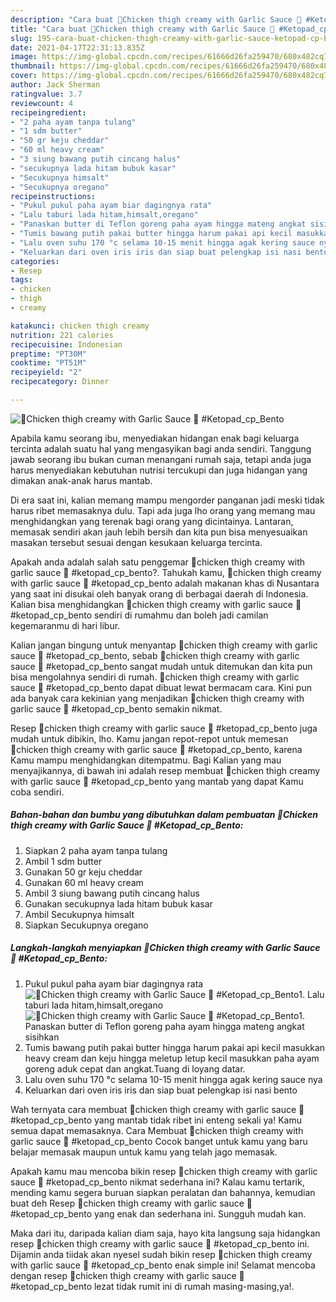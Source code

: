 ```yaml
---
description: "Cara buat 💢Chicken thigh creamy with Garlic Sauce 💢 #Ketopad_cp_Bento Sederhana Untuk Jualan"
title: "Cara buat 💢Chicken thigh creamy with Garlic Sauce 💢 #Ketopad_cp_Bento Sederhana Untuk Jualan"
slug: 195-cara-buat-chicken-thigh-creamy-with-garlic-sauce-ketopad-cp-bento-sederhana-untuk-jualan
date: 2021-04-17T22:31:13.835Z
image: https://img-global.cpcdn.com/recipes/61666d26fa259470/680x482cq70/💢chicken-thigh-creamy-with-garlic-sauce-💢-ketopad_cp_bento-foto-resep-utama.jpg
thumbnail: https://img-global.cpcdn.com/recipes/61666d26fa259470/680x482cq70/💢chicken-thigh-creamy-with-garlic-sauce-💢-ketopad_cp_bento-foto-resep-utama.jpg
cover: https://img-global.cpcdn.com/recipes/61666d26fa259470/680x482cq70/💢chicken-thigh-creamy-with-garlic-sauce-💢-ketopad_cp_bento-foto-resep-utama.jpg
author: Jack Sherman
ratingvalue: 3.7
reviewcount: 4
recipeingredient:
- "2 paha ayam tanpa tulang"
- "1 sdm butter"
- "50 gr keju cheddar"
- "60 ml heavy cream"
- "3 siung bawang putih cincang halus"
- "secukupnya lada hitam bubuk kasar"
- "Secukupnya himsalt"
- "Secukupnya oregano"
recipeinstructions:
- "Pukul pukul paha ayam biar dagingnya rata"
- "Lalu taburi lada hitam,himsalt,oregano"
- "Panaskan butter di Teflon goreng paha ayam hingga mateng angkat sisihkan"
- "Tumis bawang putih pakai butter hingga harum pakai api kecil masukkan heavy cream dan keju hingga meletup letup kecil masukkan paha ayam goreng aduk cepat dan angkat.Tuang di loyang datar."
- "Lalu oven suhu 170 °c selama 10-15 menit hingga agak kering sauce nya"
- "Keluarkan dari oven iris iris dan siap buat pelengkap isi nasi bento"
categories:
- Resep
tags:
- chicken
- thigh
- creamy

katakunci: chicken thigh creamy 
nutrition: 221 calories
recipecuisine: Indonesian
preptime: "PT30M"
cooktime: "PT51M"
recipeyield: "2"
recipecategory: Dinner

---
```



![💢Chicken thigh creamy with Garlic Sauce 💢 #Ketopad_cp_Bento](https://img-global.cpcdn.com/recipes/61666d26fa259470/680x482cq70/💢chicken-thigh-creamy-with-garlic-sauce-💢-ketopad_cp_bento-foto-resep-utama.jpg)

Apabila kamu seorang ibu, menyediakan hidangan enak bagi keluarga tercinta adalah suatu hal yang mengasyikan bagi anda sendiri. Tanggung jawab seorang ibu bukan cuman menangani rumah saja, tetapi anda juga harus menyediakan kebutuhan nutrisi tercukupi dan juga hidangan yang dimakan anak-anak harus mantab.

Di era  saat ini, kalian memang mampu mengorder panganan jadi meski tidak harus ribet memasaknya dulu. Tapi ada juga lho orang yang memang mau menghidangkan yang terenak bagi orang yang dicintainya. Lantaran, memasak sendiri akan jauh lebih bersih dan kita pun bisa menyesuaikan masakan tersebut sesuai dengan kesukaan keluarga tercinta. 



Apakah anda adalah salah satu penggemar 💢chicken thigh creamy with garlic sauce 💢 #ketopad_cp_bento?. Tahukah kamu, 💢chicken thigh creamy with garlic sauce 💢 #ketopad_cp_bento adalah makanan khas di Nusantara yang saat ini disukai oleh banyak orang di berbagai daerah di Indonesia. Kalian bisa menghidangkan 💢chicken thigh creamy with garlic sauce 💢 #ketopad_cp_bento sendiri di rumahmu dan boleh jadi camilan kegemaranmu di hari libur.

Kalian jangan bingung untuk menyantap 💢chicken thigh creamy with garlic sauce 💢 #ketopad_cp_bento, sebab 💢chicken thigh creamy with garlic sauce 💢 #ketopad_cp_bento sangat mudah untuk ditemukan dan kita pun bisa mengolahnya sendiri di rumah. 💢chicken thigh creamy with garlic sauce 💢 #ketopad_cp_bento dapat dibuat lewat bermacam cara. Kini pun ada banyak cara kekinian yang menjadikan 💢chicken thigh creamy with garlic sauce 💢 #ketopad_cp_bento semakin nikmat.

Resep 💢chicken thigh creamy with garlic sauce 💢 #ketopad_cp_bento juga mudah untuk dibikin, lho. Kamu jangan repot-repot untuk memesan 💢chicken thigh creamy with garlic sauce 💢 #ketopad_cp_bento, karena Kamu mampu menghidangkan ditempatmu. Bagi Kalian yang mau menyajikannya, di bawah ini adalah resep membuat 💢chicken thigh creamy with garlic sauce 💢 #ketopad_cp_bento yang mantab yang dapat Kamu coba sendiri.

<!--inarticleads1-->

##### Bahan-bahan dan bumbu yang dibutuhkan dalam pembuatan 💢Chicken thigh creamy with Garlic Sauce 💢 #Ketopad_cp_Bento:

1. Siapkan 2 paha ayam tanpa tulang
1. Ambil 1 sdm butter
1. Gunakan 50 gr keju cheddar
1. Gunakan 60 ml heavy cream
1. Ambil 3 siung bawang putih cincang halus
1. Gunakan secukupnya lada hitam bubuk kasar
1. Ambil Secukupnya himsalt
1. Siapkan Secukupnya oregano




<!--inarticleads2-->

##### Langkah-langkah menyiapkan 💢Chicken thigh creamy with Garlic Sauce 💢 #Ketopad_cp_Bento:

1. Pukul pukul paha ayam biar dagingnya rata
<img src="https://img-global.cpcdn.com/steps/fcd08fd6c3434283/160x128cq70/💢chicken-thigh-creamy-with-garlic-sauce-💢-ketopad_cp_bento-langkah-memasak-1-foto.jpg" alt="💢Chicken thigh creamy with Garlic Sauce 💢 #Ketopad_cp_Bento">1. Lalu taburi lada hitam,himsalt,oregano
<img src="https://img-global.cpcdn.com/steps/57c345525b049212/160x128cq70/💢chicken-thigh-creamy-with-garlic-sauce-💢-ketopad_cp_bento-langkah-memasak-2-foto.jpg" alt="💢Chicken thigh creamy with Garlic Sauce 💢 #Ketopad_cp_Bento">1. Panaskan butter di Teflon goreng paha ayam hingga mateng angkat sisihkan
1. Tumis bawang putih pakai butter hingga harum pakai api kecil masukkan heavy cream dan keju hingga meletup letup kecil masukkan paha ayam goreng aduk cepat dan angkat.Tuang di loyang datar.
1. Lalu oven suhu 170 °c selama 10-15 menit hingga agak kering sauce nya
1. Keluarkan dari oven iris iris dan siap buat pelengkap isi nasi bento




Wah ternyata cara membuat 💢chicken thigh creamy with garlic sauce 💢 #ketopad_cp_bento yang mantab tidak ribet ini enteng sekali ya! Kamu semua dapat memasaknya. Cara Membuat 💢chicken thigh creamy with garlic sauce 💢 #ketopad_cp_bento Cocok banget untuk kamu yang baru belajar memasak maupun untuk kamu yang telah jago memasak.

Apakah kamu mau mencoba bikin resep 💢chicken thigh creamy with garlic sauce 💢 #ketopad_cp_bento nikmat sederhana ini? Kalau kamu tertarik, mending kamu segera buruan siapkan peralatan dan bahannya, kemudian buat deh Resep 💢chicken thigh creamy with garlic sauce 💢 #ketopad_cp_bento yang enak dan sederhana ini. Sungguh mudah kan. 

Maka dari itu, daripada kalian diam saja, hayo kita langsung saja hidangkan resep 💢chicken thigh creamy with garlic sauce 💢 #ketopad_cp_bento ini. Dijamin anda tiidak akan nyesel sudah bikin resep 💢chicken thigh creamy with garlic sauce 💢 #ketopad_cp_bento enak simple ini! Selamat mencoba dengan resep 💢chicken thigh creamy with garlic sauce 💢 #ketopad_cp_bento lezat tidak rumit ini di rumah masing-masing,ya!.

